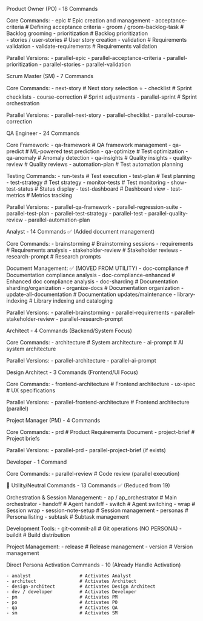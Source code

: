  Product Owner (PO) - 18 Commands

  Core Commands:
    - epic                      # Epic creation and management
    - acceptance-criteria       # Defining acceptance criteria
    - groom / groom-backlog-task # Backlog grooming
    - prioritization            # Backlog prioritization  
    - stories / user-stories    # User story creation
    - validation                # Requirements validation
    - validate-requirements     # Requirements validation

  Parallel Versions:
    - parallel-epic
    - parallel-acceptance-criteria
    - parallel-prioritization
    - parallel-stories
    - parallel-validation

  Scrum Master (SM) - 7 Commands

  Core Commands:
    - next-story               # Next story selection ⭐
    - checklist                # Sprint checklists
    - course-correction        # Sprint adjustments
    - parallel-sprint          # Sprint orchestration

  Parallel Versions:
    - parallel-next-story
    - parallel-checklist
    - parallel-course-correction

  QA Engineer - 24 Commands

  Core Framework:
    - qa-framework             # QA framework management
    - qa-predict               # ML-powered test prediction
    - qa-optimize              # Test optimization
    - qa-anomaly               # Anomaly detection
    - qa-insights              # Quality insights
    - quality-review           # Quality reviews
    - automation-plan          # Test automation planning

  Testing Commands:
    - run-tests                # Test execution
    - test-plan                # Test planning
    - test-strategy            # Test strategy
    - monitor-tests            # Test monitoring
    - show-test-status         # Status display
    - test-dashboard           # Dashboard view
    - test-metrics             # Metrics tracking

  Parallel Versions:
    - parallel-qa-framework
    - parallel-regression-suite
    - parallel-test-plan
    - parallel-test-strategy
    - parallel-test
    - parallel-quality-review
    - parallel-automation-plan

  Analyst - 14 Commands ✅ (Added document management)

  Core Commands:
    - brainstorming            # Brainstorming sessions
    - requirements             # Requirements analysis
    - stakeholder-review       # Stakeholder reviews
    - research-prompt          # Research prompts

  Document Management:         ✅ (MOVED FROM UTILITY)
    - doc-compliance           # Documentation compliance analysis
    - doc-compliance-enhanced  # Enhanced doc compliance analysis
    - doc-sharding             # Documentation sharding/organization
    - organize-docs            # Documentation organization
    - update-all-documentation # Documentation updates/maintenance
    - library-indexing         # Library indexing and cataloging

  Parallel Versions:
    - parallel-brainstorming
    - parallel-requirements
    - parallel-stakeholder-review
    - parallel-research-prompt

  Architect - 4 Commands (Backend/System Focus)

  Core Commands:
    - architecture             # System architecture
    - ai-prompt                # AI system architecture

  Parallel Versions:
    - parallel-architecture
    - parallel-ai-prompt

  Design Architect - 3 Commands (Frontend/UI Focus)

  Core Commands:
    - frontend-architecture    # Frontend architecture
    - ux-spec                  # UX specifications

  Parallel Versions:
    - parallel-frontend-architecture  # Frontend architecture (parallel)

  Project Manager (PM) - 4 Commands

  Core Commands:
    - prd                      # Product Requirements Document
    - project-brief            # Project briefs

  Parallel Versions:
    - parallel-prd
    - parallel-project-brief (if exists)

  Developer - 1 Command

  Core Commands:
    - parallel-review          # Code review (parallel execution)

  🔧 Utility/Neutral Commands - 13 Commands ✅ (Reduced from 19)

  Orchestration & Session Management:
    - ap / ap_orchestrator     # Main orchestrator
    - handoff                  # Agent handoff
    - switch                   # Agent switching
    - wrap                     # Session wrap
    - session-note-setup       # Session management
    - personas                 # Persona listing
    - subtask                  # Subtask management

  Development Tools:
    - git-commit-all           # Git operations (NO PERSONA)
    - buildit                  # Build distribution

  Project Management:
    - release                  # Release management
    - version                  # Version management

  Direct Persona Activation Commands - 10 (Already Handle Activation)

    - analyst                  # Activates Analyst
    - architect                # Activates Architect  
    - design-architect         # Activates Design Architect
    - dev / developer          # Activates Developer
    - pm                       # Activates PM
    - po                       # Activates PO
    - qa                       # Activates QA
    - sm                       # Activates SM